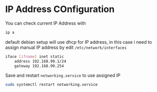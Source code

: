 # IP Address COnfiguration

You can check current IP Address with

```sh
ip a
```

default debian setup will use dhcp for IP address, in this case i need to assign manual IP address by edit `/etc/network/interfaces`

```sh
iface [ifname] inet static
    address 192.168.99.1/24
    gateway 192.168.99.254
```

Save and restart `networking.service` to use assigned IP

```sh
sudo systemctl restart networking.service
```
